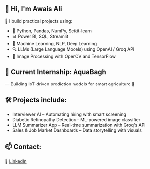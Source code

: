 ## 👋 Hi, I'm Awais Ali

🚀 I build practical projects using:
- 🐍 Python, Pandas, NumPy, Scikit-learn
- 📊 Power BI, SQL, Streamlit
- 🤖 Machine Learning, NLP, Deep Learning
- 🔍 LLMs (Large Language Models) using OpenAI / Groq API
- 🧪 Image Processing with OpenCV and TensorFlow

## 💼 Current Internship: AquaBagh
  — Building IoT-driven prediction models for smart agriculture 🌱

## 🛠️ Projects include:
- Interviewer AI – Automating hiring with smart screening
- Diabetic Retinopathy Detection – ML-powered image classifier
- LLM Summarizer App – Real-time summarization with Groq's API
- Sales & Job Market Dashboards – Data storytelling with visuals

## 📫 Contact: 
🔗 [LinkedIn](https://www.linkedin.com/in/awais-ali-91601b259/)

